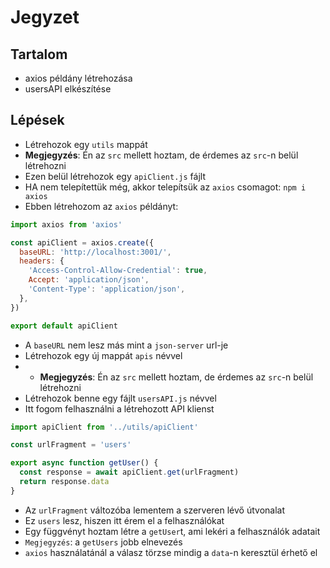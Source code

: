 # Jegyzet

## Tartalom

- axios példány létrehozása
- usersAPI elkészítése

## Lépések

- Létrehozok egy `utils` mappát
- **Megjegyzés**: Én az `src` mellett hoztam, de érdemes az `src`-n belül létrehozni
- Ezen belül létrehozok egy `apiClient.js` fájlt
- HA nem telepítettük még, akkor telepítsük az `axios` csomagot: `npm i axios`
- Ebben létrehozom az `axios` példányt:

```js
import axios from 'axios'

const apiClient = axios.create({
  baseURL: 'http://localhost:3001/',
  headers: {
    'Access-Control-Allow-Credential': true,
    Accept: 'application/json',
    'Content-Type': 'application/json',
  },
})

export default apiClient
```

- A `baseURL` nem lesz más mint a `json-server` url-je
- Létrehozok egy új mappát `apis` névvel
- - **Megjegyzés**: Én az `src` mellett hoztam, de érdemes az `src`-n belül létrehozni
- Létrehozok benne egy fájlt `usersAPI.js` névvel
- Itt fogom felhasználni a létrehozott API klienst

```js
import apiClient from '../utils/apiClient'

const urlFragment = 'users'

export async function getUser() {
  const response = await apiClient.get(urlFragment)
  return response.data
}
```

- Az `urlFragment` változóba lementem a szerveren lévő útvonalat
- Ez `users` lesz, hiszen itt érem el a felhasználókat
- Egy függvényt hoztam létre a `getUser`t, ami lekéri a felhasználók adatait
- `Megjegyzés`: a `getUsers` jobb elnevezés
- `axios` használatánál a válasz törzse mindig a `data`-n keresztül érhető el
